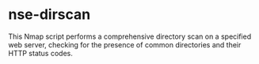 # nse-dirscan
This Nmap script performs a comprehensive directory scan on a specified web server, checking for the presence of common directories and their HTTP status codes.


